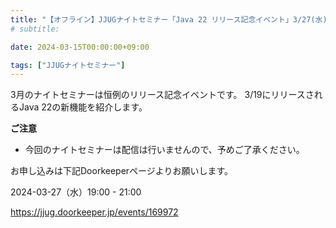 ```yaml
---
title: "【オフライン】JJUGナイトセミナー「Java 22 リリース記念イベント」3/27(水) 開催"
# subtitle:

date: 2024-03-15T00:00:00+09:00

tags: ["JJUGナイトセミナー"]
---
```

3月のナイトセミナーは恒例のリリース記念イベントです。
3/19にリリースされるJava 22の新機能を紹介します。

**ご注意**

- 今回のナイトセミナーは配信は行いませんので、予めご了承ください。

お申し込みは下記Doorkeeperページよりお願いします。

2024-03-27（水）19:00 - 21:00

https://jjug.doorkeeper.jp/events/169972